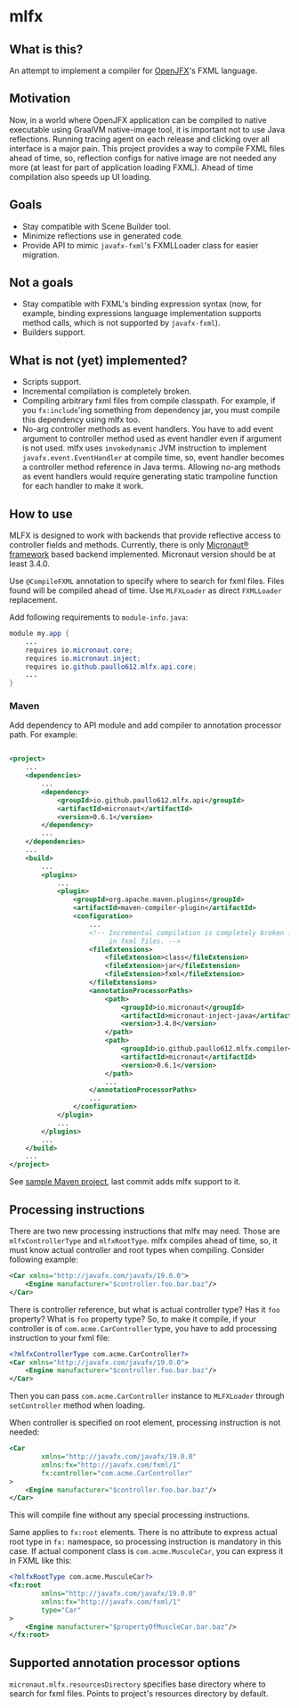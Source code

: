 # mlfx

## What is this?

An attempt to implement a compiler for [OpenJFX](https://openjfx.io/)'s FXML language.

## Motivation

Now, in a world where OpenJFX application can be compiled to native executable using GraalVM 
native-image tool, it is important not to use Java reflections. Running tracing agent on each release and clicking over
all interface is a major pain. This project provides a way to compile FXML files ahead of time, so, reflection configs
for native image are not needed any more (at least for part of application loading FXML). Ahead of time compilation also
speeds up UI loading.

## Goals

* Stay compatible with Scene Builder tool.
* Minimize reflections use in generated code.
* Provide API to mimic `javafx-fxml`'s FXMLLoader class for easier migration.

## Not a goals

* Stay compatible with FXML's binding expression syntax (now, for example, binding expressions language implementation 
supports method calls, which is not supported by `javafx-fxml`).
* Builders support.

## What is not (yet) implemented?

* Scripts support.
* Incremental compilation is completely broken.
* Compiling arbitrary fxml files from compile classpath. For example, if you `fx:include`'ing something from dependency 
jar, you must compile this dependency using mlfx too.
* No-arg controller methods as event handlers. You have to add event argument to controller method used as event handler
even if argument is not used. mlfx uses `invokedynamic` JVM instruction to implement `javafx.event.EventHandler` at
compile time, so, event handler becomes a controller method reference in Java terms. Allowing no-arg methods as event
handlers would require generating static trampoline function for each handler to make it work.

## How to use

MLFX is designed to work with backends that provide reflective access to controller fields and methods. Currently, there
is only [Micronaut® framework](https://micronaut.io/) based backend implemented. Micronaut version should be at least
3.4.0.

Use `@CompileFXML` annotation to specify where to search for fxml files. Files found will be compiled ahead of time. Use
`MLFXLoader` as direct `FXMLLoader` replacement.

Add following requirements to `module-info.java`:
```java
module my.app {
    ...
    requires io.micronaut.core;
    requires io.micronaut.inject;
    requires io.github.paullo612.mlfx.api.core;
    ...
}
```

### Maven
Add dependency to API module and add compiler to annotation processor path. For example:

```xml

<project>
    ...
    <dependencies>
        ...
        <dependency>
            <groupId>io.github.paullo612.mlfx.api</groupId>
            <artifactId>micronaut</artifactId>
            <version>0.6.1</version>
        </dependency>
        ...
    </dependencies>
    ...
    <build>
        ...
        <plugins>
            ...
            <plugin>
                <groupId>org.apache.maven.plugins</groupId>
                <artifactId>maven-compiler-plugin</artifactId>
                <configuration>
                    ...
                    <!-- Incremental compilation is completely broken in mlfx, so, recompile whole module on any change 
                         in fxml files. -->
                    <fileExtensions>
                        <fileExtension>class</fileExtension>
                        <fileExtension>jar</fileExtension>
                        <fileExtension>fxml</fileExtension>
                    </fileExtensions>
                    <annotationProcessorPaths>
                        <path>
                            <groupId>io.micronaut</groupId>
                            <artifactId>micronaut-inject-java</artifactId>
                            <version>3.4.0</version>
                        </path>
                        <path>
                            <groupId>io.github.paullo612.mlfx.compiler</groupId>
                            <artifactId>micronaut</artifactId>
                            <version>0.6.1</version>
                        </path>
                        ...
                    </annotationProcessorPaths>
                    ...
                </configuration>
            </plugin>
            ...
        </plugins>
        ...
    </build>
    ...
</project>

```
See [sample Maven project](https://github.com/Paullo612/mlfx-sample), last commit adds mlfx support to it.

## Processing instructions

There are two new processing instructions that mlfx may need. Those are `mlfxControllerType` and `mlfxRootType`. mlfx
compiles ahead of time, so, it must know actual controller and root types when compiling. Consider following example:
```xml
<Car xmlns="http://javafx.com/javafx/19.0.0">
    <Engine manufacturer="$controller.foo.bar.baz"/>
</Car>
```
There is controller reference, but what is actual controller type? Has it `foo` property? What is `foo` property type?
So, to make it compile, if your controller is of `com.acme.CarController` type, you have to add processing instruction
to your fxml file:
```xml
<?mlfxControllerType com.acme.CarController?>
<Car xmlns="http://javafx.com/javafx/19.0.0">
    <Engine manufacturer="$controller.foo.bar.baz"/>
</Car>
```
Then you can pass `com.acme.CarController` instance to `MLFXLoader` through `setController` method when loading.

When controller is specified on root element, processing instruction is not needed:
```xml
<Car 
        xmlns="http://javafx.com/javafx/19.0.0" 
        xmlns:fx="http://javafx.com/fxml/1"
        fx:controller="com.acme.CarController"
>
    <Engine manufacturer="$controller.foo.bar.baz"/>
</Car>
```
This will compile fine without any special processing instructions.

Same applies to `fx:root` elements. There is no attribute to express actual root type in `fx:` namespace, so processing
instruction is mandatory in this case. If actual component class is `com.acme.MusculeCar`, you can express it in FXML
like this:
```xml
<?mlfxRootType com.acme.MusculeCar?>
<fx:root 
        xmlns="http://javafx.com/javafx/19.0.0" 
        xmlns:fx="http://javafx.com/fxml/1"
        type="Car"
>
    <Engine manufacturer="$propertyOfMuscleCar.bar.baz"/>
</fx:root>
```

## Supported annotation processor options

`micronaut.mlfx.resourcesDirectory` specifies base directory where to search for fxml files. Points to project's
resources directory by default. 
